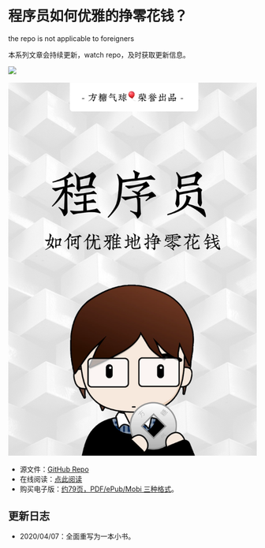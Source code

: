 # 程序员如何优雅的挣零花钱？

the repo is not applicable to foreigners

本系列文章会持续更新，watch repo，及时获取更新信息。

![](watch.png)

![](cover.png)

- 源文件：[GitHub Repo](https://github.com/easychen/howto-make-more-money/)
- 在线阅读：[点此阅读](https://easychen.github.io/howto-make-more-money/)
- 购买电子版：[约79页，PDF/ePub/Mobi 三种格式](https://next.ftqq.com/12)。

## 更新日志
- 2020/04/07：全面重写为一本小书。
